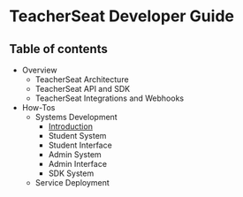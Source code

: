 # TeacherSeat Developer Guide

## Table of contents 

- Overview
  - TeacherSeat Architecture
  - TeacherSeat API and SDK
  - TeacherSeat Integrations and Webhooks
- How-Tos
  - Systems Development
    - [Introduction](how-tos/systems-development/introduction.md)
    - Student System
    - Student Interface
    - Admin System
    - Admin Interface
    - SDK System
  - Service Deployment
